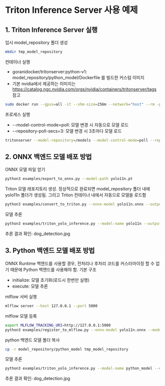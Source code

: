 # Triton Inference Server 사용 예제

## 1. Triton Inference Server 실행

임시 model_repository 폴더 생성
```bash
mkdir tmp_model_repository
```

컨테이너 실행
* goranidocker/tritonserver:python-v1: model_repository/python_model/Dockerfile 를 빌드한 커스텀 이미지
* 기본 nvidia에서 제공하는 이미지는 https://catalog.ngc.nvidia.com/orgs/nvidia/containers/tritonserver/tags 참고

```bash
sudo docker run --gpus=all -it --shm-size=256m --network="host" --rm -p 8000:8000 -p 8001:8001 -p 8002:8002 -v $(pwd)/tmp_model_repository:/models goranidocker/tritonserver:python-v1
```

프로세스 실행
* --model-control-mode=poll: 모델 변경 시 자동으로 모델 로드
* --repository-poll-secs=3: 모델 변경 시 3초마다 모델 로드

```bash
tritonserver --model-repository=/models --model-control-mode=poll --repository-poll-secs=3
```

## 2. ONNX 백엔드 모델 배포 방법

ONNX 모델 파일 얻기
```bash
python3 examples/export_to_onnx.py --model-path yolo11n.pt
```

Triton 모델 레포지토리 생성. 정상적으로 완료되면 model_repository 폴더 내에 yolo11n 폴더가 생성됨. 그리고 Triton 컨테이너 내에서 자동으로 모델을 로드함
```bash
python3 examples/convert_to_triton.py --onnx-model yolo11n.onnx --output-dir tmp_model_repository --model-name yolo11n --model-version 1
```

모델 추론
```bash
python3 examples/triton_yolo_inference.py --model-name yolo11n --output-name output0 --output-image dog_detection.jpg
```

추론 결과 확인: dog_detection.jpg

## 3. Python 백엔드 모델 배포 방법

ONNX Runtime 백엔드를 사용할 경우, 전처리나 후처리 코드를 커스터마이징 할 수 없기 때문에 Python 백엔드를 사용해야 함.
기본 구조
* initialize: 모델 초기화(로드시 한번만 실행)
* execute: 모델 추론

mlflow 서버 실행
```bash
mlflow server --host 127.0.0.1 --port 5000
```

mlflow 모델 등록
```bash
export MLFLOW_TRACKING_URI=http://127.0.0.1:5000
python3 examples/register_to_mlflow.py --onnx-model yolo11n.onnx --model-name yolo11n
```

python 백엔드 모델 폴더 복사
```bash
cp -r model_repository/python_model tmp_model_repository
```

모델 추론
```bash
python3 examples/triton_yolo_inference.py --model-name python_model --output-name detections --output-image dog_detection.jpg
```

추론 결과 확인: dog_detection.jpg


